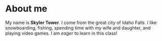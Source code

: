 # About me

My name is **Skyler Tower**. I come from the great city of Idaho Falls. I like snowboarding, fishing, spending time with my wife and daughter, and playing video games. I am *eager* to learn in this class!